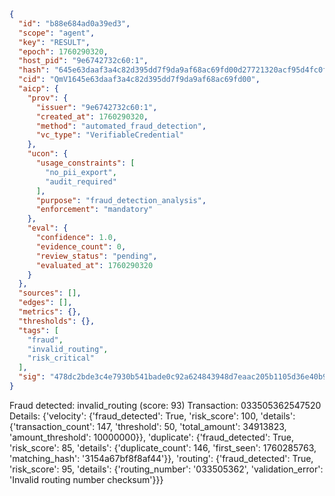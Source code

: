 ```json
{
  "id": "b88e684ad0a39ed3",
  "scope": "agent",
  "key": "RESULT",
  "epoch": 1760290320,
  "host_pid": "9e6742732c60:1",
  "hash": "645e63daaf3a4c82d395dd7f9da9af68ac69fd00d27721320acf95d4fc0f6322",
  "cid": "QmV1645e63daaf3a4c82d395dd7f9da9af68ac69fd00",
  "aicp": {
    "prov": {
      "issuer": "9e6742732c60:1",
      "created_at": 1760290320,
      "method": "automated_fraud_detection",
      "vc_type": "VerifiableCredential"
    },
    "ucon": {
      "usage_constraints": [
        "no_pii_export",
        "audit_required"
      ],
      "purpose": "fraud_detection_analysis",
      "enforcement": "mandatory"
    },
    "eval": {
      "confidence": 1.0,
      "evidence_count": 0,
      "review_status": "pending",
      "evaluated_at": 1760290320
    }
  },
  "sources": [],
  "edges": [],
  "metrics": {},
  "thresholds": {},
  "tags": [
    "fraud",
    "invalid_routing",
    "risk_critical"
  ],
  "sig": "478dc2bde3c4e7930b541bade0c92a624843948d7eaac205b1105d36e40b9df2"
}
```

Fraud detected: invalid_routing (score: 93)
Transaction: 033505362547520
Details: {'velocity': {'fraud_detected': True, 'risk_score': 100, 'details': {'transaction_count': 147, 'threshold': 50, 'total_amount': 34913823, 'amount_threshold': 10000000}}, 'duplicate': {'fraud_detected': True, 'risk_score': 85, 'details': {'duplicate_count': 146, 'first_seen': 1760285763, 'matching_hash': '3154a67bf8f8af44'}}, 'routing': {'fraud_detected': True, 'risk_score': 95, 'details': {'routing_number': '033505362', 'validation_error': 'Invalid routing number checksum'}}}